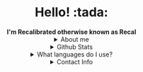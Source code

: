 

<div align="center">

  <h1>Hello! :tada:</h1>
  <b>I'm Recalibrated otherwise known as Recal</b><br>
  
  <details><summary>About me</summary>
    <small>I am a full stack developer.</small><br>
    <snall>Pronouns: He/Him</small><br>
    <small>
      Preferred Vscode Theme: Tokyo Night <a href="https://marketplace.visualstudio.com/items?itemName=enkia.tokyo-night">[Link Here]</a>
    </small>
  </details>
  
  <details><summary>Github Stats</summary>
      [![Recal's GitHub Stats](https://github-readme-stats.vercel.app/api?username=recalibrated)](https://github.com/recalibrated)
  </details>
  
  <details><summary>What languages do I use?</summary>
    I use a lot of langauges, but the main ones would be:<br>
    - D<br>
    - Dart<br>
    - Javascript<br>
    - Typescript<br>
    - C#<br>
    - Java<br>
    - C<br>
    - C++<br>
  </details>
  
  <details><summary>Contact Info</summary>
       Discord: undefined#0010<br>
        Email: recalibratedgh@gmail.com <a href="mailto:recalibratedgh@gmail.com">[Send An Email]</a>
  </details>
</div>



<!--
**recalibrated/recalibrated** is a ✨ _special_ ✨ repository because its `README.md` (this file) appears on your GitHub profile.

Here are some ideas to get you started:

- 🔭 I’m currently working on ...
- 🌱 I’m currently learning ...
- 👯 I’m looking to collaborate on ...
- 🤔 I’m looking for help with ...
- 💬 Ask me about ...
- 📫 How to reach me: ...
- 😄 Pronouns: ...
- ⚡ Fun fact: ...
-->

